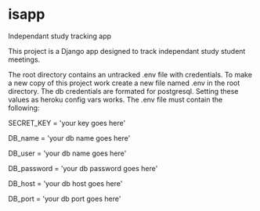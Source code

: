 # isapp
Independant study tracking app


This project is a Django app designed to track independant study student meetings. 

The root directory contains an untracked .env file with credentials. To make a new copy of this project work create a new file named .env in the root directory. The db credentials are formated for postgresql. Setting these values as heroku config vars works. The .env file must contain the following:


SECRET_KEY = 'your key goes here'

DB_name = 'your db name goes here'

DB_user = 'your db name goes here'

DB_password = 'your db password goes here'

DB_host = 'your db host goes here'

DB_port = 'your db port goes here'

